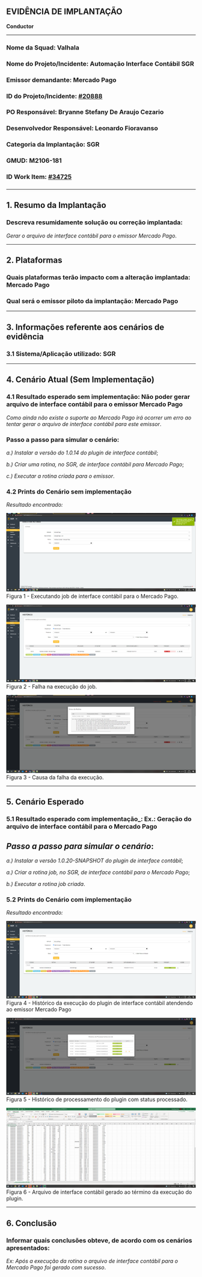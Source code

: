 ## **EVIDÊNCIA DE IMPLANTAÇÃO**
**Conductor**

*****
### Nome da Squad: Valhala
### Nome do Projeto/Incidente: Automação Interface Contábil SGR
### Emissor demandante: Mercado Pago
### ID do Projeto/Incidente: <a href="https://conductortech.visualstudio.com/Valhalla%20Team/_sprints/backlog/Valhalla%20Team/Valhalla%20Team/Sprint%2017%20-%20Valhalla%20Team?workitem=20888"> #20888 </a>
### PO Responsável: Bryanne Stefany De Araujo Cezario
### Desenvolvedor Responsável: Leonardo Fioravanso
### Categoria da Implantação: SGR
### GMUD: M2106-181
### ID Work Item: <a href="https://conductortech.visualstudio.com/Valhalla%20Team/_sprints/backlog/Valhalla%20Team/Valhalla%20Team/Sprint%2017%20-%20Valhalla%20Team?workitem=55591">#34725</a>

### 
****




## 1. **Resumo da Implantação**
### Descreva resumidamente solução ou correção implantada:

_Gerar o arquivo de interface contábil para o emissor Mercado Pago_.



***



## 2. **Plataformas**
### Quais plataformas terão impacto com a alteração implantada: Mercado Pago
### Qual será o emissor piloto da implantação: Mercado Pago




*****



## 3. **Informações referente aos cenários de evidência**

### 3.1 Sistema/Aplicação utilizado: SGR


****


## 4. **Cenário Atual (Sem Implementação)**



### 4.1 Resultado esperado sem implementação: Não poder gerar arquivo de interface contábil para o emissor Mercado Pago
_Como ainda não existe o suporte ao Mercado Pago irá ocorrer um erro ao tentar gerar o arquivo de interface contábil para este emissor_.

### Passo a passo para simular o cenário:

_a.) Instalar a versão do 1.0.14 do plugin de interface contábil_;

_b.) Criar uma rotina, no SGR, de interface contábil para Mercado Pago_;

_c.) Executar a rotina criada para o emissor_.


### 4.2 Prints do Cenário sem implementação

_Resultado encontrado:_


![image.png](https://github.com/victor-souza-vieira/agenda-spring/blob/master/images/Job%20executando.PNG)
Figura 1 - Executando job de interface contábil para o Mercado Pago.

![image.png](https://github.com/victor-souza-vieira/agenda-spring/blob/master/images/Job%20Falho.PNG)
Figura 2 - Falha na execução do job.

![image.png](https://github.com/victor-souza-vieira/agenda-spring/blob/master/images/Falha.PNG)
Figura 3 - Causa da falha da execução.


****




## 5.  **Cenário Esperado**



### 5.1 Resultado esperado com implementação_: Ex.: Geração do arquivo de interface contábil para o Mercado Pago

## _Passo a passo para simular o cenário_:

_a.) Instalar a versão 1.0.20-SNAPSHOT do plugin de interface contábil_;

_a.) Criar a rotina job, no SGR, de interface contábil para o Mercado Pago_;

_b.) Executar a rotina job criada_.



### 5.2 Prints do Cenário com implementação
_Resultado encontrado:_

![image.png](https://github.com/victor-souza-vieira/agenda-spring/blob/master/images/Execu%C3%A7%C3%A3oManual.PNG)
Figura 4 - Histórico da execução do plugin de interface contábil atendendo ao emissor Mercado Pago

![image.png](https://github.com/victor-souza-vieira/agenda-spring/blob/master/images/HistoricoManual.PNG)
Figura 5 - Histórico de processamento do plugin com status processado.

![image.png](https://github.com/victor-souza-vieira/agenda-spring/blob/master/images/ArquivoExecManual.PNG)
Figura 6 - Arquivo de interface contábil gerado ao término da execução do plugin.



*****


## 6. **Conclusão**

### Informar quais conclusões obteve, de acordo com os cenários apresentados:
_Ex: Após a execução da rotina o arquivo de interface contábil para o Mercado Pago foi gerado com sucesso_. 
